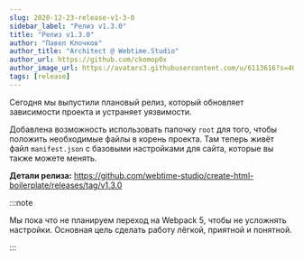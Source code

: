 ```yaml
---
slug: 2020-12-23-release-v1-3-0
sidebar_label: "Релиз v1.3.0"
title: "Релиз v1.3.0"
author: "Павел Клочков"
author_title: "Architect @ Webtime.Studio"
author_url: https://github.com/ckomop0x
author_image_url: https://avatars3.githubusercontent.com/u/6113616?s=400&v=4
tags: [release]
---
```


Сегодня мы выпустили плановый релиз, который обновляет зависимости проекта и устраняет уязвимости. <!--truncate-->

Добавлена возможность использовать папочку `root` для того, чтобы положить необходимые файлы в корень проекта. Там теперь живёт файл `manifest.json` с базовыми настройками для сайта, которые вы также можете менять.

**Детали релиза:**
https://github.com/webtime-studio/create-html-boilerplate/releases/tag/v1.3.0

:::note

Мы пока что не планируем переход на Webpack 5, чтобы не усложнять настройки. Основная цель сделать работу лёгкой, приятной и понятной.

:::

